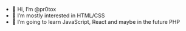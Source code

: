 - 👋 Hi, I’m @pr0tox
- 👀 I’m mostly interested in HTML/CSS
- 🌱 I’m going to learn JavaScript, React and maybe in the future PHP 
